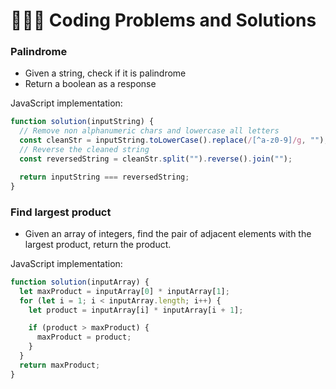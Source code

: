 # 👨🏻‍💻 Coding Problems and Solutions

### Palindrome

- Given a string, check if it is palindrome
- Return a boolean as a response

JavaScript implementation:

```javascript
function solution(inputString) {
  // Remove non alphanumeric chars and lowercase all letters
  const cleanStr = inputString.toLowerCase().replace(/[^a-z0-9]/g, "");
  // Reverse the cleaned string
  const reversedString = cleanStr.split("").reverse().join("");

  return inputString === reversedString;
}
```

### Find largest product

- Given an array of integers, find the pair of adjacent elements with the largest product, return the product.

JavaScript implementation:

```javascript
function solution(inputArray) {
  let maxProduct = inputArray[0] * inputArray[1];
  for (let i = 1; i < inputArray.length; i++) {
    let product = inputArray[i] * inputArray[i + 1];

    if (product > maxProduct) {
      maxProduct = product;
    }
  }
  return maxProduct;
}
```
